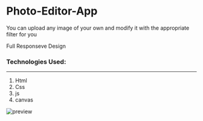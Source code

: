 # Photo-Editor-App

You can upload any image of your own and modify it with the appropriate filter for you

Full Responseve Design 

### Technologies Used:

---

1. Html
2. Css
3. js
4. canvas
 

![preview](https://www14.0zz0.com/2022/09/15/20/292123357.png)
